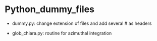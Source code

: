 # Python_dummy_files

- dummy.py: change extension of files and add several # as headers

- glob_chiara.py: routine for azimuthal integration
